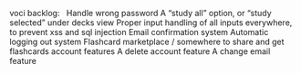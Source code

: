 voci backlog:
 
Handle wrong password
A “study all” option, or “study selected” under decks view
Proper input handling of all inputs everywhere, to prevent xss and sql injection
Email confirmation system
Automatic logging out system
Flashcard marketplace / somewhere to share and get flashcards
account features
	A delete account feature
	A change email feature 
